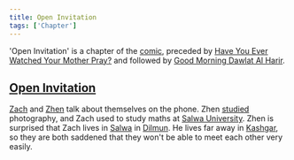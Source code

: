 ```yaml
---
title: Open Invitation
tags: ['Chapter']
---
```

'Open Invitation' is a chapter of the [comic](/_wiki/index.md), preceded by [Have You Ever Watched Your Mother Pray?](/_wiki/have-you-ever-watched-your-mother-pray.md) and followed by [Good Morning Dawlat Al Harir](/_wiki/good-morning-dawlat-al-harir.md).

## [Open Invitation](https://tapas.io/episode/1407297)
[Zach](/_wiki/zach.md) and [Zhen](/_wiki/zhen.md) talk about themselves on the phone. Zhen [studied](/_wiki/university-of-eastern-turkistan.md) photography, and Zach used to study maths at [Salwa University](/_wiki/salwa-university.md). Zhen is surprised that Zach lives in [Salwa](/_wiki/salwa.md) in [Dilmun](/_wiki/dilmun.md). He lives far away in [Kashgar](/_wiki/kashgar.md), so they are both saddened that they won't be able to meet each other very easily.
